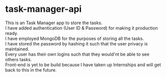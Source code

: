 # task-manager-api
This is an Task Manager app to store the tasks.
<br>
I have added authentication (User ID & Password) for making it production ready.
<br>
I have employed MongoDB for the purposes of storing all the tasks.
<br>
I have stored the password by hashing it such that the user privacy is maintained.
<br>
Every user has their own logins such that they would'nt be able to see others tasks.
<br>
Front-end is yet to be build because I have taken up Internships and will get back to this in the future. 
